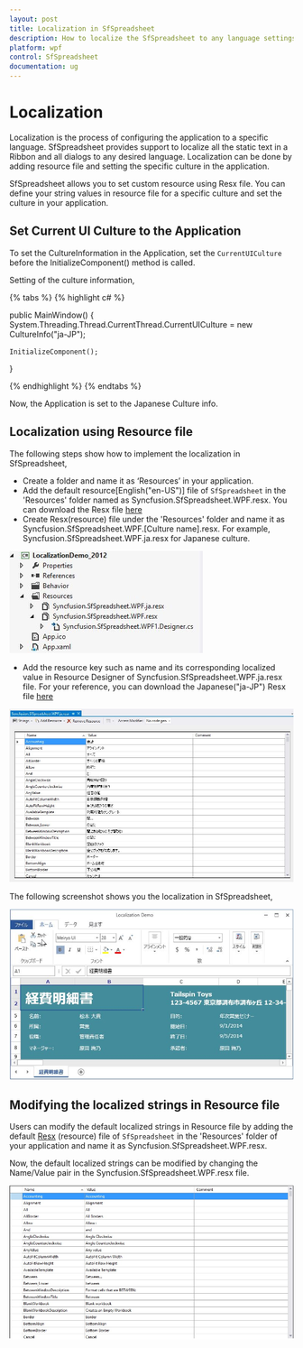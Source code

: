 ```yaml
---
layout: post
title: Localization in SfSpreadsheet
description: How to localize the SfSpreadsheet to any language settings
platform: wpf
control: SfSpreadsheet
documentation: ug
---
```


# Localization

Localization is the process of configuring the application to a specific language. SfSpreadsheet provides support to localize all the static text in a Ribbon and all dialogs to any desired language. Localization can be done by adding resource file and setting the specific culture in the application.

SfSpreadsheet allows you to set custom resource using Resx file. You can define your string values in resource file for a specific culture and set the culture in your application.

## Set Current UI Culture to the Application

To set the CultureInformation in the Application, set the `CurrentUICulture` before the InitializeComponent() method is called. 

Setting of the culture information,

{% tabs %}
{% highlight c# %}
   
public MainWindow()
{
    System.Threading.Thread.CurrentThread.CurrentUICulture = new CultureInfo("ja-JP");

    InitializeComponent();
}

{% endhighlight %}
{% endtabs %}

Now, the Application is set to the Japanese Culture info. 

## Localization using Resource file

The following steps show how to implement the localization in SfSpreadsheet,

* Create a folder and name it as ‘Resources’ in your application.
* Add the default resource[English("en-US")] file of `SfSpreadsheet` in the 'Resources' folder named as Syncfusion.SfSpreadsheet.WPF.resx.
  You can download the Resx file [here](http://www.syncfusion.com/downloads/support/directtrac/general/ze/Syncfusion.SfSpreadsheet.WPF-2036707012) 
* Create Resx(resource) file under the 'Resources' folder and name it as Syncfusion.SfSpreadsheet.WPF.[Culture name].resx. 
  For example, Syncfusion.SfSpreadsheet.WPF.ja.resx for Japanese culture. 

![](localization_images/Loc_Image1.JPG)

* Add the resource key such as name and its corresponding localized value in Resource Designer of Syncfusion.SfSpreadsheet.WPF.ja.resx file.
  For your reference, you can download the Japanese("ja-JP") Resx file [here](http://www.syncfusion.com/downloads/support/directtrac/general/ze/Syncfusion.SfSpreadsheet.WPF.ja-1692529812)

![](localization_images/Loc_Image2.JPG)

The following screenshot shows you the localization in SfSpreadsheet,

![](localization_images/localization_img1.jpg)

## Modifying the localized strings in Resource file

Users can modify the default localized strings in Resource file by adding the default [Resx](http://www.syncfusion.com/downloads/support/directtrac/general/ze/Syncfusion.SfSpreadsheet.WPF-2036707012) (resource) file of `SfSpreadsheet` in the 'Resources' folder of your application and name it as Syncfusion.SfSpreadsheet.WPF.resx.

Now, the default localized strings can be modified by changing the Name/Value pair in the Syncfusion.SfSpreadsheet.WPF.resx file.

![](localization_images/Loc_Image3.jpg)
